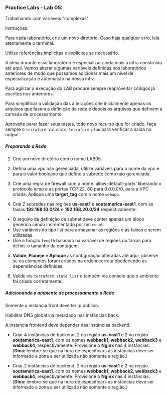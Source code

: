### Practice Labs - Lab 05: 

Trabalhando com variáveis "complexas"

Instruções:

Para cada laboratório, crie um novo diretório. Caso haja qualquer erro, leia atentamente o terminal.

Utilize referências implicitas e explicitas se necessário.

A idéia durante esse laboratório é especializar ainda mais a infra construída até aqui. Vamos alterar algumas variáveis definidas nos laboratórios anteriores de modo que possamos adicionar mais um nível de especialização e automação na nossa infra.

Para agilizar a execução do LAB procure sempre reaproveitar códigos já escritos nos anteriores.

Para simplificar a validação das alterações crie inicialmente apenas os arquivos que fazem a definição da rede e depois os arquivos que definem a camada de processamento.

Aproveite parar fazer seus testes, todo novo recurso que for criado, faça sempre o `terraform validate`, `terraform plan` para verificar a saída no output.

##### Preparando a Rede

1. Crie um novo diretório com o nome LAB05.

2. Defina uma vpc não gerenciada, utilize variáveis para o nome da vpc e para o valor booleano que define a subrede como não gerenciada.

3. Crie uma regra de firewall com o nome 'allow-default-ports' liberando o protocolo icmp e as portas TCP 22, 80 para 0.0.0.0/0, para a VPC criada. Aplique uma **target_tag** com o nome `webapp`.

4. Crie 2 subredes nas regiões **us-east1** e **soutamerica-east1**, com as faixas **192.168.10.0/24** e **192.168.20.0/24** respectivamente:
- O arquivo de definição da subnet deve conter apenas um bloco generico sendo incrementado por um `count`.
- Use variáveis do tipo list para armazenar as regiões e as faixas a serem utilizadas.
- Use a função `length` baseado na variável de regiões ou faixas para definir o tamanho da contagem.

5. **Valide**, **Planeje** e **Aplique** as configuração alteradas até aqui, observe se os elementos foram criados na ordem correta obedecendo as dependências definidas.

6. Valide via `terraform state list` e também via console que o ambiente foi criado corretamente.

##### Adicionando o ambiente de processamento a Rede

Somente a instancia front deve ter ip público.

Habilitar DNS global via metadado nas instâncias back.

A instancia frontend deve depender das instâncias backend.

- Criar 4 instâncias de backend, 2 na região **us-east1** e 2 na região **soutamerica-east1**, com os nomes **webback1, webback2, webback3** e **webback4**, respectivamente. Provisione o **Nginx** nas 4 instâncias. (**Dica:** lembre-se que na hora de especificars as instâncias deve ser informado a zona a ser utilizada não somente a região.)

- Criar 2 instâncias de backend, 2 na região **us-east1** e 2 na região **soutamerica-east1**, com os nomes **webback1, webback2, webback3** e **webback4**, respectivamente. Provisione o **Nginx** nas 4 instâncias. (**Dica:** lembre-se que na hora de especificars as instâncias deve ser informado a zona a ser utilizada não somente a região.)
